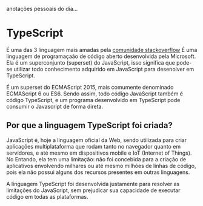 anotações pessoais do dia...

# TypeScript

É uma das 3 linguagem mais amadas pela [comunidade stackoverflow](https://insights.stackoverflow.com/survey/2021#section-most-loved-dreaded-and-wanted-programming-scripting-and-markup-languages)
É uma linguagem de programaçaão de código aberto desenvolvida pela Microsoft. Ela é um superconjunto (superset) do JavaScript, isso significa que pode-se utilizar todo conhecimento adquirido em JavaScript para desenolver em TypeScript.

É um superset do ECMAScript 2015, mais comumente denominado ECMAScript 6 ou ES6.
Sendo assim, todo código JavaScript também é código TypeScript, e um programa desenvolvido em TypeScript pode consumir o Javascript de forma direta.

## Por que a linguagem TypeScript foi criada?

JavaScript é, hoje a linguagem oficial da Web, sendo utilizada para criar aplicações multiplataforma que rodam tanto no navegador quanto em servidores, e até mesmo em dispositivos mobile e IoT (Internet of Things). No Entando, ela tem uma limitação: não foi concebida para a criação de aplicativos envolvendo milhares ou até mesmo milhões de linhas de código, pois ela não possui alguns dos recursos presentes em outras linguagens.

A linguagem TypeScript foi desenvolvida justamente para resolver as limitações do JavaScript, sem prejudicar sua capacidade de executar código em todas as plataformas.

